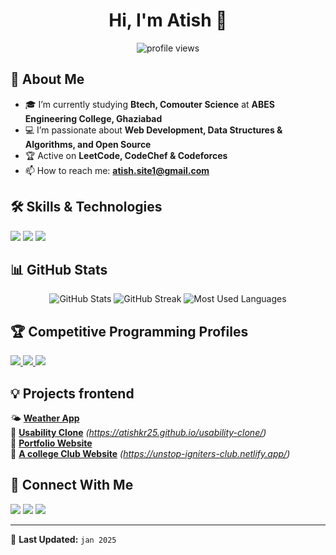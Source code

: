 <h1 align="center">Hi, I'm Atish 👋</h1>
<p align="center">
  <img src="https://komarev.com/ghpvc/?username=your-github-username&label=Profile%20Views&color=0e75b6&style=flat" alt="profile views" />
</p>

## 🚀 About Me
- 🎓 I’m currently studying **Btech, Comouter Science** at **ABES Engineering College, Ghaziabad**  
- 💻 I’m passionate about **Web Development, Data Structures & Algorithms, and Open Source**
- 🏆 Active on **LeetCode, CodeChef & Codeforces**
- 📫 How to reach me: **atish.site1@gmail.com**  

## 🛠️ Skills & Technologies
<p align="left">
  <img src="https://img.shields.io/badge/HTML5-%23E34F26.svg?style=for-the-badge&logo=html5&logoColor=white" />
  <img src="https://img.shields.io/badge/CSS3-%231572B6.svg?style=for-the-badge&logo=css3&logoColor=white" />
  <img src="https://img.shields.io/badge/JavaScript-%23F7DF1E.svg?style=for-the-badge&logo=javascript&logoColor=black" />
</p>

## 📊 GitHub Stats  
<p align="center">
  <img src="https://github-readme-stats.vercel.app/api?username=atishkr25&show_icons=true&theme=radical" alt="GitHub Stats" />
  <img src="https://github-readme-streaks.vercel.app/?user=atishkr25&theme=radical" alt="GitHub Streak" />
  <img src="https://github-readme-stats.vercel.app/api/top-langs/?username=atishkr25&layout=compact&theme=radical&cache_seconds=1800" alt="Most Used Languages" />
</p>


## 🏆 Competitive Programming Profiles
<p align="left">
  <a href="https://leetcode.com/atish0110">
    <img src="https://img.shields.io/badge/LeetCode-%23FFA116.svg?style=for-the-badge&logo=leetcode&logoColor=white" />
  </a>
  <a href="https://www.codechef.com/users/atishkumar65">
    <img src="https://img.shields.io/badge/CodeChef-%23008B8B.svg?style=for-the-badge&logo=codechef&logoColor=white" />
  </a>
  <a href="https://codeforces.com/profile/atishkumar6115">
    <img src="https://img.shields.io/badge/Codeforces-%231728C6.svg?style=for-the-badge&logo=codeforces&logoColor=white" />
  </a>
</p>

## 💡 Projects frontend
🌤️ **[Weather App](#)**  
🚀 **[Usability Clone](#)** *(https://atishkr25.github.io/usability-clone/)*  
📝 **[Portfolio Website](#)**  
🏫 **[A college Club Website](#)** *(https://unstop-igniters-club.netlify.app/)*  

## 🔗 Connect With Me
<p align="left">
  <a href="https://github.com/atishkr25"><img src="https://img.shields.io/badge/GitHub-%23181717.svg?style=for-the-badge&logo=github&logoColor=white" /></a>
  <a href="https://www.linkedin.com/in/atishkrs/"><img src="https://img.shields.io/badge/LinkedIn-%230A66C2.svg?style=for-the-badge&logo=linkedin&logoColor=white" /></a>
  <a href="https://twitter.com/atishkr25"><img src="https://img.shields.io/badge/Twitter-%231DA1F2.svg?style=for-the-badge&logo=twitter&logoColor=white" /></a>
</p>

---

🔄 **Last Updated:** `jan 2025`  
